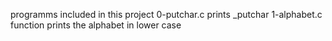 programms included in this project
0-putchar.c prints _putchar
1-alphabet.c function prints the alphabet in lower case 

